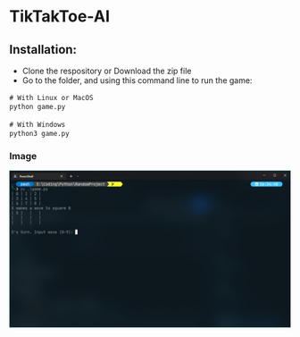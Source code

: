 # TikTakToe-AI

## Installation:
- Clone the respository or Download the zip file
- Go to the folder, and using this command line to run the game:
```
# With Linux or MacOS
python game.py

# With Windows
python3 game.py
```


### Image 

![](./images/image.png)

